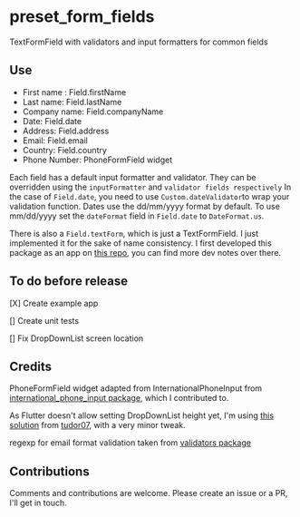 # preset_form_fields

TextFormField with validators and input formatters for common fields

## Use

- First name : Field.firstName
- Last name: Field.lastName
- Company name: Field.companyName
- Date: Field.date
- Address: Field.address
- Email: Field.email
- Country: Field.country
- Phone Number: PhoneFormField widget

Each field has a default input formatter and validator. They can be overridden using the `inputFormatter` and `validator fields respectively` In the case of `Field.date`, you need to use `Custom.dateValidator`to wrap your validation function.
Dates use the dd/mm/yyyy format by default. To use mm/dd/yyyy set the `dateFormat` field in `Field.date` to `DateFormat.us`.

There is also a `Field.textForm`, which is just a TextFormField. I just implemented it for the sake of name consistency.
I first developed this package as an app on [this repo](https://github.com/quang-le/flutter_form_validation), you can find more dev notes over there.

## To do before release

[X] Create example app

[] Create unit tests

[] Fix DropDownList screen location

## Credits

PhoneFormField widget adapted from InternationalPhoneInput from [international_phone_input package](https://pub.dev/packages/international_phone_input), which I contributed to. 

As Flutter doesn't allow setting DropDownList height yet, I'm using [this solution](https://gist.github.com/tudor07/9f886102f3cb2f69314e159ea10572e1) from [tudor07](https://stackoverflow.com/users/3979172/tudorprodan), with a very minor tweak.

regexp for email format validation taken from [validators package](https://pub.dev/packages/validators)

## Contributions

Comments and contributions are welcome. Please create an issue or a PR, I'll get in touch.

